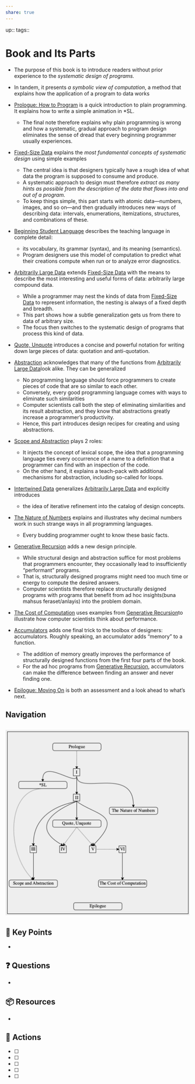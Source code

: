 ```yaml
---
share: true
---
```


up:: 
tags:: 



# Book and Its Parts
- The purpose of this book is to introduce readers without prior experience to the *systematic design of programs.*
- In tandem, it presents *a symbolic view of computation*, a method that explains how the application of a program to data works

- [Prologue: How to Program](https://htdp.org/2023-5-12/Book/part_prologue.html) is a quick introduction to plain programming. It explains how to write a simple animation in *SL.
	- The final note therefore explains why plain programming is wrong and how a systematic, gradual approach to program design eliminates the sense of dread that every beginning programmer usually experiences.
- [Fixed-Size Data](https://htdp.org/2023-5-12/Book/part_one.html) explains the *most fundamental concepts of systematic design* using simple examples
	- The central idea is that designers typically have a rough idea of what data the program is supposed to consume and produce.
	- A systematic approach to design must therefore *extract as many hints as possible from the description of the data that flows into and out of a program.*
	- To keep things simple, this part starts with atomic data—numbers, images, and so on—and then gradually introduces new ways of describing data: intervals, enumerations, itemizations, structures, and combinations of these.
- [Beginning Student Language](https://htdp.org/2023-5-12/Book/i1-2.html) describes the teaching language in complete detail:
	- its vocabulary, its grammar (syntax), and its meaning (semantics).
	- Program designers use this model of computation to predict what their creations compute when run or to analyze error diagnostics.
- [Arbitrarily Large Data](https://htdp.org/2023-5-12/Book/part_two.html) extends [Fixed-Size Data](https://htdp.org/2023-5-12/Book/part_one.html) with the means to describe the most interesting and useful forms of data: arbitrarily large compound data.
	- While a programmer may nest the kinds of data from [Fixed-Size Data](https://htdp.org/2023-5-12/Book/part_one.html) to represent information, the nesting is always of a fixed depth and breadth.
	- This part shows how a subtle generalization gets us from there to data of arbitrary size.
	- The focus then switches to the systematic design of programs that process this kind of data.
	
-  [Quote, Unquote](https://htdp.org/2023-5-12/Book/i2-3.html) introduces a concise and powerful notation for writing down large pieces of data: quotation and anti-quotation.

- [Abstraction](https://htdp.org/2023-5-12/Book/part_three.html) acknowledges that many of the functions from [Arbitrarily Large Data](https://htdp.org/2023-5-12/Book/part_two.html)look alike. They can be generalized
	- No programming language should force programmers to create pieces of code that are so similar to each other.
	- Conversely, every good programming language comes with ways to eliminate such similarities
	- Computer scientists call both the step of eliminating similarities and its result abstraction, and they know that abstractions greatly increase a programmer’s productivity.
	- Hence, this part introduces design recipes for creating and using abstractions.

- [Scope and Abstraction](https://htdp.org/2023-5-12/Book/i3-4.html) plays 2 roles:
	- It injects the concept of lexical scope, the idea that a programming language ties every occurrence of a name to a definition that a programmer can find with an inspection of the code.
	- On the other hand, it explains a teach-pack with additional mechanisms for abstraction, including so-called for loops.

- [Intertwined Data](https://htdp.org/2023-5-12/Book/part_four.html) generalizes [Arbitrarily Large Data](https://htdp.org/2023-5-12/Book/part_two.html) and explicitly introduces 
	- the idea of iterative refinement into the catalog of design concepts.

-  [The Nature of Numbers](https://htdp.org/2023-5-12/Book/i4-5.html) explains and illustrates why decimal numbers work in such strange ways in all programming languages. 
	- Every budding programmer ought to know these basic facts.

- [Generative Recursion](https://htdp.org/2023-5-12/Book/part_five.html) adds a new design principle.
	- While structural design and abstraction suffice for most problems that programmers encounter, they occasionally lead to insufficiently “performant” programs.
	- That is, structurally designed programs might need too much time or energy to compute the desired answers.
	- Computer scientists therefore replace structurally designed programs with programs that benefit from ad hoc insights(buna mahsus feraset/anlayis) into the problem domain.

- [The Cost of Computation](https://htdp.org/2023-5-12/Book/i5-6.html) uses examples from [Generative Recursion](https://htdp.org/2023-5-12/Book/part_five.html)to illustrate how computer scientists think about performance.

- [Accumulators](https://htdp.org/2023-5-12/Book/part_six.html) adds one final trick to the toolbox of designers: accumulators. Roughly speaking, an accumulator adds “memory” to a function.
	- The addition of memory greatly improves the performance of structurally designed functions from the first four parts of the book.
	- For the ad hoc programs from [Generative Recursion](https://htdp.org/2023-5-12/Book/part_five.html), accumulators can make the difference between finding an answer and never finding one.
	
- [Epilogue: Moving On](https://htdp.org/2023-5-12/Book/part_epilogue.html) is both an assessment and a look ahead to what’s next.


## Navigation
![Pasted image 20230802131641.png](./40-referenceVAULTS/Resource%20Library/Images/Pasted%20image%2020230802131641.png)
---

## 🔑 Key Points
- 
## ❓ Questions
- 
## 📦 Resources
- 
## 🎯 Actions
- [ ] 
- [ ] 
- [ ] 
- [ ] 
- [ ] 